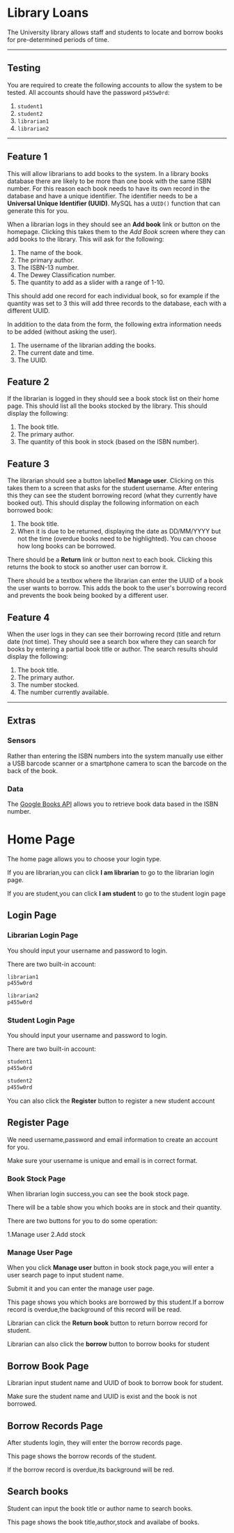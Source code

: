 
# Library Loans

The University library allows staff and students to locate and borrow books for pre-determined periods of time.

---

## Testing

You are required to create the following accounts to allow the system to be tested. All accounts should have the password `p455w0rd`:

1. `student1`
2. `student2`
3. `librarian1`
4. `librarian2`

---

## Feature 1

This will allow librarians to add books to the system. In a library books database there are likely to be more than one book with the same ISBN number. For this reason each book needs to have its own record in the database and have a unique identifier. The identifier needs to be a **Universal Unique Identifier (UUID)**. MySQL has a `UUID()` function that can generate this for you.

When a librarian logs in they should see an **Add book** link or button on the homepage. Clicking this takes them to the _Add Book_ screen where they can add books to the library. This will ask for the following:

1. The name of the book.
2. The primary author.
3. The ISBN-13 number.
4. The Dewey Classification number.
5. The quantity to add as a slider with a range of 1-10.

This should add one record for each individual book, so for example if the quantity was set to 3 this will add three records to the database, each with a different UUID.

In addition to the data from the form, the following extra information needs to be added (without asking the user).

1. The username of the librarian adding the books.
2. The current date and time.
3. The UUID.

## Feature 2

If the librarian is logged in they should see a book stock list on their home page. This should list all the books stocked by the library. This should display the following:

1. The book title.
2. The primary author.
3. The quantity of this book in stock (based on the ISBN number).

## Feature 3

The librarian should see a button labelled **Manage user**. Clicking on this takes them to a screen that asks for the student username. After entering this they can see the student borrowing record (what they currently have booked out). This should display the following information on each borrowed book:

1. The book title.
2. When it is due to be returned, displaying the date as DD/MM/YYYY but not the time (overdue books need to be highlighted). You can choose how long books can be borrowed.

There should be a **Return** link or button next to each book. Clicking this returns the book to stock so another user can borrow it.

There should be a textbox where the librarian can enter the UUID of a book the user wants to borrow. This adds the book to the user's borrowing record and prevents the book being booked by a different user.

## Feature 4

When the user logs in they can see their borrowing record (title and return date (not time). They should see a search box where they can search for books by entering a partial book title or author. The search results should display the following:

1. The book title.
2. The primary author.
3. The number stocked.
4. The number currently available.

---

## Extras

### Sensors

Rather than entering the ISBN numbers into the system manually use either a USB barcode scanner or a smartphone camera to scan the barcode on the back of the book.

### Data

The [Google Books API](https://www.googleapis.com/books/v1/volumes?q=isbn:9780596517748) allows you to retrieve book data based in the ISBN number.

# Home Page

The home page allows you to choose your login type.

If you are librarian,you can click **I am librarian** to go to the librarian login page.

If you are student,you can click **I am student** to go to the student login page

## Login Page

### Librarian Login Page

You should input your username and password to login.

There are two built-in account:

```bash
librarian1
p455w0rd
```

```bash
librarian2
p455w0rd
```

### Student Login Page

You should input your username and password to login.

There are two built-in account:

```bash
student1
p455w0rd
```

```bash
student2
p455w0rd
```

You can also click the **Register** button to register a new student account

## Register Page

We need username,password and email information to create an account for you.

Make sure your username is unique and email is in correct format.

### Book Stock Page

When librarian login success,you can see the book stock page.

There will be a table show you which books are in stock and their quantity.

There are two buttons for you to do some operation:

1.Manage user
2.Add stock

### Manage User Page

When you click **Manage user** button in book stock page,you will enter a user search page to input student name.

Submit it and you can enter the manage user page.

This page shows you which books are borrowed by this student.If a borrow record is overdue,the background of this record will be read.

Librarian can click the **Return book** button to return borrow record for student.

Librarian can also click the **borrow** button to borrow books for student

## Borrow Book Page

Librarian input student name and UUID of book to borrow book for student.

Make sure the student name and UUID is exist and the book is not borrowed.

## Borrow Records Page

After students login, they will enter the borrow records page.

This page shows the borrow records of the student.

If the borrow record is overdue,its background will be red.

## Search books

Student can input the book title or author name to search books.

This page shows the book title,author,stock and availabe of books.
